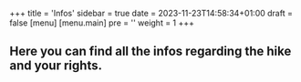 +++
title = 'Infos'
sidebar = true
date = 2023-11-23T14:58:34+01:00
draft = false
[menu] 
    [menu.main]
        pre = '<i class="fa-solid fa-code"></i>'
        weight = 1
+++

## Here you can find all the infos regarding the hike and your rights.
